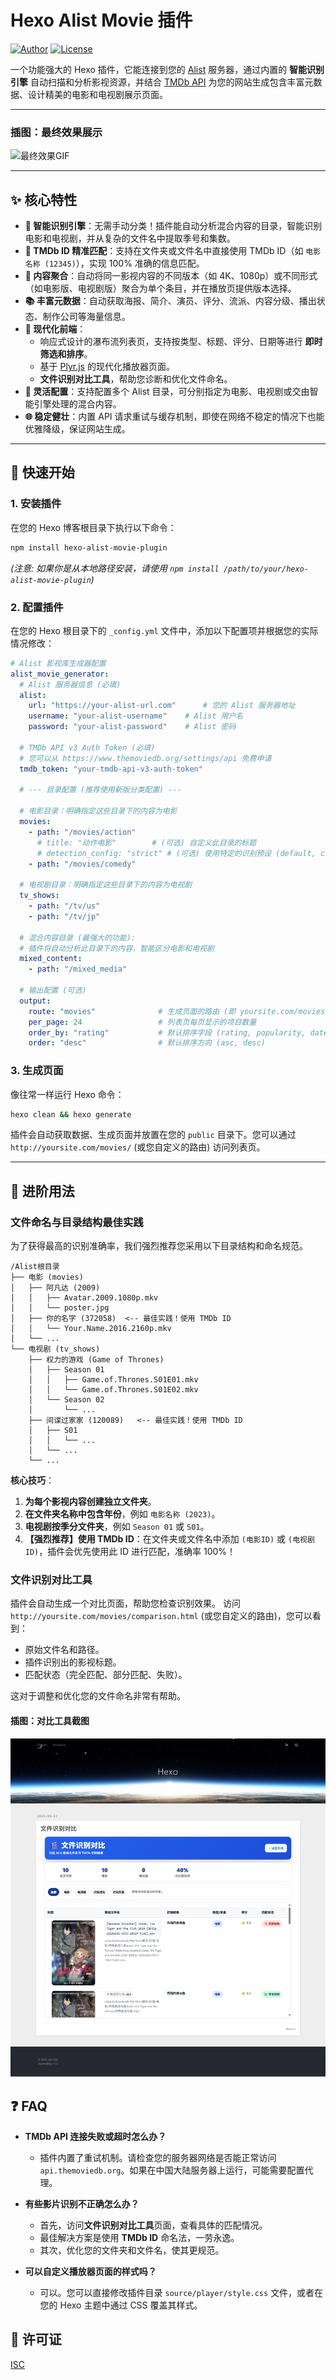# Hexo Alist Movie 插件

[![Author](https://img.shields.io/badge/Author-Hansiy-blue.svg)](https://hansiy.net)
[![License](https://img.shields.io/badge/License-ISC-green.svg)](https://github.com/imHansiy/hexo-alist-movie-plugin/blob/main/LICENSE)

一个功能强大的 Hexo 插件，它能连接到您的 [Alist](https://alist.nn.ci/) 服务器，通过内置的 **智能识别引擎** 自动扫描和分析影视资源，并结合 [TMDb API](https://www.themoviedb.org/) 为您的网站生成包含丰富元数据、设计精美的电影和电视剧展示页面。

---

### 插图：最终效果展示

![最终效果GIF](doc/img/电影的播放页面的完整流程.gif)

---

## ✨ 核心特性

- **🧠 智能识别引擎**：无需手动分类！插件能自动分析混合内容的目录，智能识别电影和电视剧，并从复杂的文件名中提取季号和集数。
- **🎯 TMDb ID 精准匹配**：支持在文件夹或文件名中直接使用 TMDb ID（如 `电影名称 (12345)`），实现 100% 准确的信息匹配。
- **🔄 内容聚合**：自动将同一影视内容的不同版本（如 4K、1080p）或不同形式（如电影版、电视剧版）聚合为单个条目，并在播放页提供版本选择。
- **📚 丰富元数据**：自动获取海报、简介、演员、评分、流派、内容分级、播出状态、制作公司等海量信息。
- **🎨 现代化前端**：
    - 响应式设计的瀑布流列表页，支持按类型、标题、评分、日期等进行 **即时筛选和排序**。
    - 基于 [Plyr.js](https://plyr.io/) 的现代化播放器页面。
    - **文件识别对比工具**，帮助您诊断和优化文件命名。
- **🔌 灵活配置**：支持配置多个 Alist 目录，可分别指定为电影、电视剧或交由智能引擎处理的混合内容。
- **🌐 稳定健壮**：内置 API 请求重试与缓存机制，即使在网络不稳定的情况下也能优雅降级，保证网站生成。

---

## 🚀 快速开始

### 1. 安装插件

在您的 Hexo 博客根目录下执行以下命令：

```bash
npm install hexo-alist-movie-plugin
```
*(注意: 如果你是从本地路径安装，请使用 `npm install /path/to/your/hexo-alist-movie-plugin`)*

### 2. 配置插件

在您的 Hexo 根目录下的 `_config.yml` 文件中，添加以下配置项并根据您的实际情况修改：

```yaml
# Alist 影视库生成器配置
alist_movie_generator:
  # Alist 服务器信息 (必填)
  alist:
    url: "https://your-alist-url.com"      # 您的 Alist 服务器地址
    username: "your-alist-username"    # Alist 用户名
    password: "your-alist-password"    # Alist 密码

  # TMDb API v3 Auth Token (必填)
  # 您可以从 https://www.themoviedb.org/settings/api 免费申请
  tmdb_token: "your-tmdb-api-v3-auth-token"

  # --- 目录配置 (推荐使用新版分类配置) ---

  # 电影目录：明确指定这些目录下的内容为电影
  movies:
    - path: "/movies/action"
      # title: "动作电影"        # (可选) 自定义此目录的标题
      # detection_config: "strict" # (可选) 使用特定的识别预设 (default, chinese, strict, loose)
    - path: "/movies/comedy"

  # 电视剧目录：明确指定这些目录下的内容为电视剧
  tv_shows:
    - path: "/tv/us"
    - path: "/tv/jp"

  # 混合内容目录 (最强大的功能):
  # 插件将自动分析此目录下的内容，智能区分电影和电视剧
  mixed_content:
    - path: "/mixed_media"

  # 输出配置 (可选)
  output:
    route: "movies"              # 生成页面的路由 (即 yoursite.com/movies/)
    per_page: 24                 # 列表页每页显示的项目数量
    order_by: "rating"           # 默认排序字段 (rating, popularity, date, title)
    order: "desc"                # 默认排序方向 (asc, desc)
```


### 3. 生成页面

像往常一样运行 Hexo 命令：

```bash
hexo clean && hexo generate
```

插件会自动获取数据、生成页面并放置在您的 `public` 目录下。您可以通过 `http://yoursite.com/movies/` (或您自定义的路由) 访问列表页。

---

## 🔧 进阶用法

### 文件命名与目录结构最佳实践

为了获得最高的识别准确率，我们强烈推荐您采用以下目录结构和命名规范。

```
/Alist根目录
├── 电影 (movies)
│   ├── 阿凡达 (2009)
│   │   ├── Avatar.2009.1080p.mkv
│   │   └── poster.jpg
│   ├── 你的名字 (372058)  <-- 最佳实践！使用 TMDb ID
│   │   └── Your.Name.2016.2160p.mkv
│   └── ...
└── 电视剧 (tv_shows)
    ├── 权力的游戏 (Game of Thrones)
    │   ├── Season 01
    │   │   ├── Game.of.Thrones.S01E01.mkv
    │   │   └── Game.of.Thrones.S01E02.mkv
    │   └── Season 02
    │       └── ...
    ├── 间谍过家家 (120089)   <-- 最佳实践！使用 TMDb ID
    │   ├── S01
    │   │   └── ...
    │   └── ...
    └── ...
```

**核心技巧**：
1.  **为每个影视内容创建独立文件夹**。
2.  **在文件夹名称中包含年份**，例如 `电影名称 (2023)`。
3.  **电视剧按季分文件夹**，例如 `Season 01` 或 `S01`。
4.  **【强烈推荐】使用 TMDb ID**：在文件夹或文件名中添加 `(电影ID)` 或 `(电视剧ID)`，插件会优先使用此 ID 进行匹配，准确率 100%！

### 文件识别对比工具

插件会自动生成一个对比页面，帮助您检查识别效果。
访问 `http://yoursite.com/movies/comparison.html` (或您自定义的路由)，您可以看到：
-   原始文件名和路径。
-   插件识别出的影视标题。
-   匹配状态（完全匹配、部分匹配、失败）。

这对于调整和优化您的文件命名非常有帮助。

#### 插图：对比工具截图

![文件识别对比工具](./doc/img/comparison页面的截图.png)


## ❓ FAQ

- **TMDb API 连接失败或超时怎么办？**
  - 插件内置了重试机制。请检查您的服务器网络是否能正常访问 `api.themoviedb.org`。如果在中国大陆服务器上运行，可能需要配置代理。

- **有些影片识别不正确怎么办？**
  - 首先，访问**文件识别对比工具**页面，查看具体的匹配情况。
  - 最佳解决方案是使用 **TMDb ID** 命名法，一劳永逸。
  - 其次，优化您的文件夹和文件名，使其更规范。

- **可以自定义播放器页面的样式吗？**
  - 可以。您可以直接修改插件目录 `source/player/style.css` 文件，或者在您的 Hexo 主题中通过 CSS 覆盖其样式。

## 📄 许可证

[ISC](https://github.com/imHansiy/hexo-alist-movie-plugin/blob/main/LICENSE)